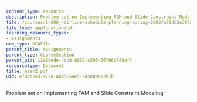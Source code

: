 ```yaml
---
content_type: resource
description: Problem set on Implementing FAM and Slide Constraint Modeling
file: /courses/1-206j-airline-schedule-planning-spring-2003/e78db2e3972aabd554e5845009c22e7b_assn2.pdf
file_type: application/pdf
learning_resource_types:
- Assignments
ocw_type: OCWFile
parent_title: Assignments
parent_type: CourseSection
parent_uid: 12e64ede-4cb8-8052-c595-66f66df48aff
resourcetype: Document
title: assn2.pdf
uid: e78db2e3-972a-abd5-54e5-845009c22e7b
---
```

Problem set on Implementing FAM and Slide Constraint Modeling

